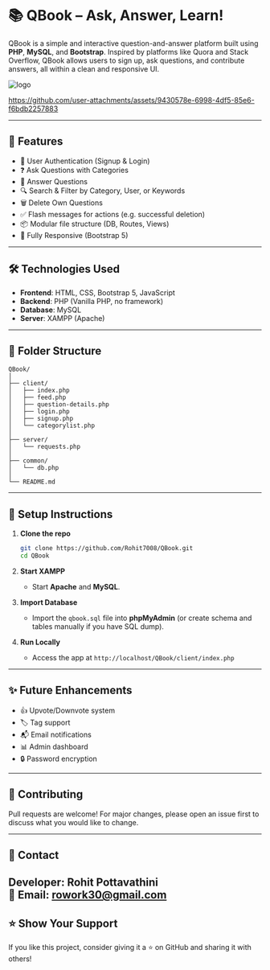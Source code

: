# 📚 QBook – Ask, Answer, Learn!

QBook is a simple and interactive question-and-answer platform built using **PHP**, **MySQL**, and **Bootstrap**. Inspired by platforms like Quora and Stack Overflow, QBook allows users to sign up, ask questions, and contribute answers, all within a clean and responsive UI.

![logo](https://github.com/user-attachments/assets/af1af3d9-8da0-4162-a42f-85d4af68d8e8)




https://github.com/user-attachments/assets/9430578e-6998-4df5-85e6-f6bdb2257883



---

## 🚀 Features

- 🔐 User Authentication (Signup & Login)
- ❓ Ask Questions with Categories
- 💬 Answer Questions
- 🔍 Search & Filter by Category, User, or Keywords
- 🗑️ Delete Own Questions
- ✅ Flash messages for actions (e.g. successful deletion)
- 📦 Modular file structure (DB, Routes, Views)
- 📱 Fully Responsive (Bootstrap 5)

---

## 🛠️ Technologies Used

- **Frontend**: HTML, CSS, Bootstrap 5, JavaScript
- **Backend**: PHP (Vanilla PHP, no framework)
- **Database**: MySQL
- **Server**: XAMPP (Apache)

---

## 📁 Folder Structure

```
QBook/
│
├── client/
│   ├── index.php
│   ├── feed.php
│   ├── question-details.php
│   ├── login.php
│   ├── signup.php
│   └── categorylist.php
│
├── server/
│   └── requests.php
│
├── common/
│   └── db.php
│
└── README.md
```

---

## 🔧 Setup Instructions

1. **Clone the repo**
   ```bash
   git clone https://github.com/Rohit7008/QBook.git
   cd QBook
   ```

2. **Start XAMPP**
   - Start **Apache** and **MySQL**.

3. **Import Database**
   - Import the `qbook.sql` file into **phpMyAdmin** (or create schema and tables manually if you have SQL dump).

4. **Run Locally**
   - Access the app at `http://localhost/QBook/client/index.php`

---

## ✨ Future Enhancements

- 👍 Upvote/Downvote system
- 🏷️ Tag support
- 📬 Email notifications
- 📊 Admin dashboard
- 🔒 Password encryption

---

## 🤝 Contributing

Pull requests are welcome! For major changes, please open an issue first to discuss what you would like to change.

---

## 📩 Contact

**Developer**: Rohit Pottavathini  
📧 Email: [rowork30@gmail.com](mailto:rowork30@gmail.com)  
---

## ⭐️ Show Your Support

If you like this project, consider giving it a ⭐️ on GitHub and sharing it with others!
